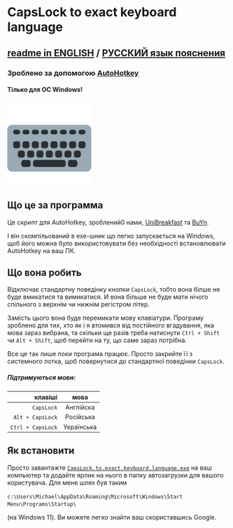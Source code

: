 # CapsLock to exact keyboard language
## [readme in ENGLISH](https://github.com/UniBreakfast/capslock-to-exact-keyboard-language/blob/master/README.md) / [РУССКИЙ язык пояснения](https://github.com/UniBreakfast/capslock-to-exact-keyboard-language/blob/master/README.RU.md)
### Зроблено за допомогою [AutoHotkey](https://www.autohotkey.com/)
#### Тілько для ОС Windows!
![абстрактна клавіатура](https://github.com/UniBreakfast/capslock-to-exact-keyboard-language/blob/master/keyboard.png?raw=true)

## Що це за программа

Це скрипт для AutoHotkey, зроблений0 нами, [UniBreakfast](https://github.com/UniBreakfast) та [BuYn](https://github.com/Buyn).

І він скомпільований в exe-шник що легко запускається на Windows, щоб його можна було використовувати без необхідності встановлювати AutoHotkey на ваш ПК.

## Що вона робить

Відключає стандартну поведінку кнопки `CapsLock`, тобто вона білше не буде вмикатися та вимикатися. И вона більше не буде мати нічого спільного з верхнім чи нижнім регістром літер.

Замість цього вона буде перемикати мову клавіатури. Програму зроблено для тих, хто як і я втомився від постійного вгадування, яка мова зараз вибрана, та скільки ще разів треба натиснути `Ctrl + Shift` чи `Alt + Shift`, щоб перейти на ту, що саме зараз потрібна.

Все це так лише поки програма працює. Просто закрийте її з системного лотка, щоб повернутися до стандартної поведінки `CapsLock`.

##### Підтримуються мови:

|           клавіші |    мова    |
|------------------:|:----------:|
|        `CapsLock` |  Англійска |
|  `Alt + CapsLock` |  Російська |
| `Ctrl + CapsLock` | Українська |

## Як встановити
Просто завантажте [`CapsLock.to.exact.keyboard.language.exe`](https://github.com/UniBreakfast/capslock-to-exact-keyboard-language/releases/download/release/CapsLock.to.exact.keyboard.language.exe) на ваш компьютер та додайте ярлик на нього в папку автозагрузки для вашого користувача. Для мене шлях був таким

```c:\Users\Michael\AppData\Roaming\Microsoft\Windows\Start Menu\Programs\Startup\```

(на Windows 11). Ви можете легко знайти ваш скориставшись Google.
